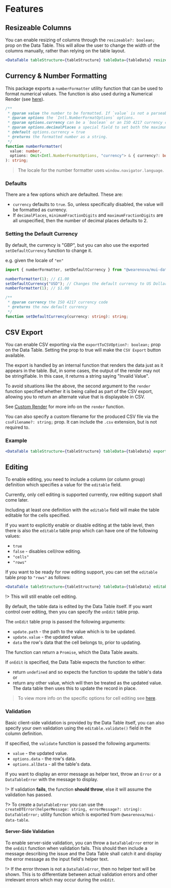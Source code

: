 # Features

## Resizeable Columns

You can enable resizing of columns through the `resizeable?: boolean;` prop on the Data Table. This will allow the user to change the width of the columns manually, rather than relying on the table layout.

```jsx
<DataTable tableStructure={tableStructure} tableData={tableData} resizeable />
```

## Currency & Number Formatting

This package exports a `numberFormatter` utility function that can be used to format numerical values. The function is also used during a Numerical Render (see [here](/columns#numerical-render-optional)).

```ts
/**
 * @param value the number to be formatted. If `value` is not a parseable number, then `value` is returned.
 * @param options the `Intl.NumberFormatOptions` options.
 * @param options.currency can be a `boolean` or an ISO 4217 currency code e.g. `"USD"` to override the default currency.
 * @param options.decimalPlaces a special field to set both the maximum and minimum decimal places.
 * @default options.currency = true
 * @returns the formatted number as a string.
 */
function numberFormatter(
  value: number,
  options: Omit<Intl.NumberFormatOptions, "currency"> & { currency?: boolean | string; decimalPlaces?: number } = {},
): string;
```

> The locale for the number formatter uses `window.navigator.language`.

### Defaults

There are a few options which are defaulted. These are:

- `currency` defaults to `true`. So, unless specifically disabled, the value will be formatted as currency.
- If `decimalPlaces`, `minimumFractionDigits` and `maximumFractionDigits` are all unspecified, then the number of decimal places defaults to 2.

### Setting the Default Currency

By default, the currency is "GBP", but you can also use the exported `setDefaultCurrency` function to change it.

e.g. given the locale of `"en"`

```js
import { numberFormatter, setDefaultCurrency } from "@wearenova/mui-data-table";

numberFormatter(1); // £1.00
setDefaultCurrency("USD"); // Changes the default currency to US Dollar
numberFormatter(1); // $1.00
```

```ts
/**
 * @param currency the ISO 4217 currency code
 * @returns the new default currency
 */
function setDefaultCurrency(currency: string): string;
```

## CSV Export

You can enable CSV exporting via the `exportToCSVOption?: boolean;` prop on the Data Table. Setting the prop to true will make the `CSV Export` button available.

The export is handled by an internal function that renders the data just as it appears in the table. But, in some cases, the output of the render may not be stringifiable. In this case, it returns a string saying "Invalid Value".

To avoid situations like the above, the second argument to the `render` function specified whether it is being called as part of the CSV export, allowing you to return an alternate value that is displayable in CSV.

See [Custom Render](/columns#custom-render-optional) for more info on the `render` function.

You can also specify a custom filename for the produced CSV file via the `csvFilename?: string;` prop. It can include the `.csv` extension, but is not required to.

### Example

```jsx
<DataTable tableStructure={tableStructure} tableData={tableData} exportToCSVOption csvFilename="Test" />
```

## Editing

To enable editing, you need to include a column (or column group) definition which specifies a value for the `editable` field.

Currently, only cell editing is supported currently, row editing support shall come later.

Including at least one definition with the `editable` field will make the table editable for the cells specified.

If you want to explicitly enable or disable editing at the table level, then there is also the `editable` table prop which can have one of the following values:

- `true`
- `false` - disables cell/row editing.
- `"cells"`
- `"rows"`

If you want to be ready for row editing support, you can set the `editable` table prop to `"rows"` as follows:

```jsx
<DataTable tableStructure={tableStructure} tableData={tableData} editable="rows" />
```

!> This will still enable cell editing.

By default, the table data is edited by the Data Table itself. If you want control over editing, then you can specify the `onEdit` table prop.

The `onEdit` table prop is passed the following arguments:

- `update.path` - the path to the value which is to be updated.
- `update.value` - the updated value.
- `data` the row's data that the cell belongs to, prior to updating.

The function can return a `Promise`, which the Data Table awaits.

If `onEdit` is specified, the Data Table expects the function to either:

- return `undefined` and so expects the function to update the table's data or
- return any other value, which will then be treated as the updated value. The data table then uses this to update the record in place.

> To view more info on the specific options for cell editing see [here](/columns#editing-optional).

### Validation

Basic client-side validation is provided by the Data Table itself, you can also specify your own validation using the `editable.validate()` field in the column definition.

If specified, the `validate` function is passed the following arguments:

- `value` - the updated value.
- `options.data` - the row's data.
- `options.allData` - all the table's data.

If you want to display an error message as helper text, throw an `Error` or a `DataTableError` with the message to display.

!> If validation **fails**, the function **should throw**, else it will assume the validation has passed.

?> To create a `DataTableError` you can use the `createDTError(helperMessage: string, errorMessage?: string): DataTableError;` utility function which is exported from `@wearenova/mui-data-table`.

#### Server-Side Validation

To enable server-side validation, you can throw a `DataTableError` error in the `onEdit` function when validation fails. This should then include a message describing the issue and the Data Table shall catch it and display the error message as the input field's helper text.

!> If the error thrown is not a `DataTableError`, then no helper text will be shown. This is to differentiate between actual validation errors and other irrelevant errors which may occur during the `onEdit`.
